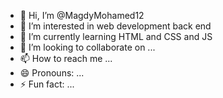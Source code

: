 - 👋 Hi, I’m @MagdyMohamed12
- 👀 I’m interested in web development back end
- 🌱 I’m currently learning HTML and CSS and JS 
- 💞️ I’m looking to collaborate on ...
- 📫 How to reach me ...
- 😄 Pronouns: ...
- ⚡ Fun fact: ...

<!---
MagdyMohamed12/MagdyMohamed12 is a ✨ special ✨ repository because its `README.md` (this file) appears on your GitHub profile.
You can click the Preview link to take a look at your changes.
--->
